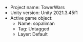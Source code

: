 <!-- UNITY CODE ASSIST INSTRUCTIONS START -->
- Project name: TowerWars
- Unity version: Unity 2021.3.45f1
- Active game object:
  - Name: sopaliman
  - Tag: Untagged
  - Layer: Default
<!-- UNITY CODE ASSIST INSTRUCTIONS END -->